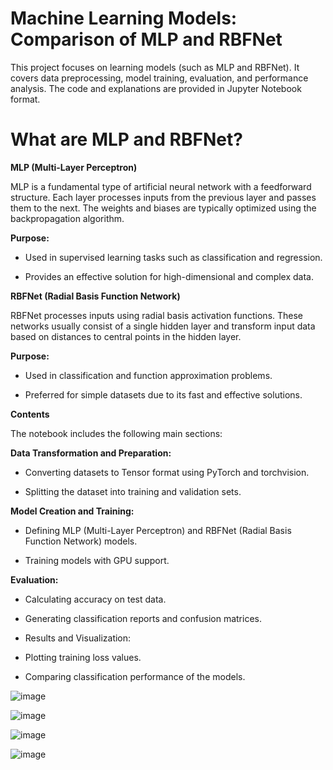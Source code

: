 # Machine Learning Models: Comparison of MLP and RBFNet
This project focuses on learning models (such as MLP and RBFNet). It covers data preprocessing, model training, evaluation, and performance analysis. The code and explanations are provided in Jupyter Notebook format.

# What are MLP and RBFNet?

**MLP (Multi-Layer Perceptron)**

MLP is a fundamental type of artificial neural network with a feedforward structure. Each layer processes inputs from the previous layer and passes them to the next. The weights and biases are typically optimized using the backpropagation algorithm.

**Purpose:**

- Used in supervised learning tasks such as classification and regression.

- Provides an effective solution for high-dimensional and complex data.

**RBFNet (Radial Basis Function Network)**

RBFNet processes inputs using radial basis activation functions. These networks usually consist of a single hidden layer and transform input data based on distances to central points in the hidden layer.

**Purpose:**

- Used in classification and function approximation problems.

- Preferred for simple datasets due to its fast and effective solutions.

**Contents**

The notebook includes the following main sections:

**Data Transformation and Preparation:**

- Converting datasets to Tensor format using PyTorch and torchvision.

- Splitting the dataset into training and validation sets.

**Model Creation and Training:**

- Defining MLP (Multi-Layer Perceptron) and RBFNet (Radial Basis Function Network) models.

- Training models with GPU support.

**Evaluation:**

- Calculating accuracy on test data.

- Generating classification reports and confusion matrices.

- Results and Visualization:

- Plotting training loss values.

- Comparing classification performance of the models.


![image](https://github.com/user-attachments/assets/3b760096-9f31-4582-b7b9-900617862df6)

![image](https://github.com/user-attachments/assets/9feff1f9-d7f4-4202-aa02-556ca7887266)

![image](https://github.com/user-attachments/assets/e3670f0d-5283-4af3-930f-bedfceda80d3)

![image](https://github.com/user-attachments/assets/37423d3d-998c-436e-ae26-5d62ec3047e6)




  
